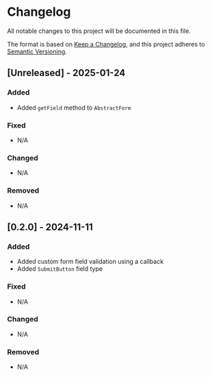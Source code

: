 # Changelog

All notable changes to this project will be documented in this file.

The format is based on [Keep a Changelog](https://keepachangelog.com/en/1.1.0/), and this project adheres to 
[Semantic Versioning](https://semver.org/spec/v2.0.0.html).

## [Unreleased] - 2025-01-24

### Added

- Added `getField` method to `AbstractForm`

### Fixed

- N/A

### Changed

- N/A

### Removed

- N/A

## [0.2.0] - 2024-11-11

### Added

- Added custom form field validation using a callback
- Added `SubmitButton` field type

### Fixed

- N/A

### Changed

- N/A

### Removed

- N/A